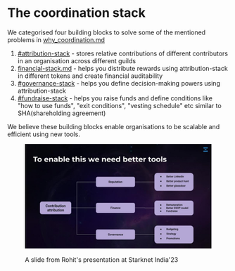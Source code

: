 # The coordination stack

We categorised four building blocks to solve some of the mentioned problems in [why\_coordination.md](../../why\_coordination.md "mention")

1. [#attribution-stack](./#attribution-stack "mention") - stores relative contributions of different contributors in an organisation across different guilds
2. [financial-stack.md](financial-stack.md "mention") - helps you distribute rewards using attribution-stack in different tokens and create financial auditability
3. [#governance-stack](./#governance-stack "mention") - helps you define decision-making powers using attribution-stack
4. [#fundraise-stack](./#fundraise-stack "mention") - helps you raise funds and define conditions like "how to use funds", "exit conditions", "vesting schedule" etc similar to SHA(shareholding agreement)

We believe these building blocks enable organisations to be scalable and efficient using new tools.

<figure><img src="../../.gitbook/assets/image.png" alt=""><figcaption><p>A slide from Rohit's presentation at Starknet India'23</p></figcaption></figure>


